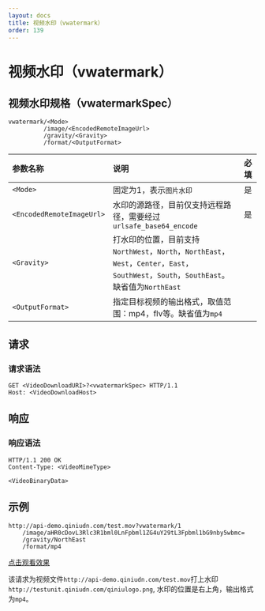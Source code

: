 ```yaml
---
layout: docs
title: 视频水印（vwatermark）
order: 139
---
```

<a name="vwatermark"></a>
# 视频水印（vwatermark）

<a name="vwatermark-spec"></a>
## 视频水印规格（vwatermarkSpec）

```
vwatermark/<Mode>  
          /image/<EncodedRemoteImageUrl>  
          /gravity/<Gravity>  
          /format/<OutputFormat>  
```

参数名称                   | 说明                                  | 必填
:------------------------- | :------------------------------------ | :---
`<Mode>`                   | 固定为1，表示`图片水印`               | 是
`<EncodedRemoteImageUrl>`  | 水印的源路径，目前仅支持远程路径，需要经过`urlsafe_base64_encode` | 是   
`<Gravity>`|打水印的位置，目前支持`NorthWest`，`North`，`NorthEast`，`West`，`Center`，`East`，`SouthWest`，`South`，`SouthEast`。缺省值为`NorthEast` |
`<OutputFormat>`           | 指定目标视频的输出格式，取值范围：mp4，flv等。缺省值为`mp4` |

<a name="video-request"></a>
## 请求

<a name="video-request-syntax"></a>
### 请求语法

```
GET <VideoDownloadURI>?<vwatermarkSpec> HTTP/1.1
Host: <VideoDownloadHost>
```

<a name="video-response"></a>
## 响应

<a name="video-response-syntax"></a>
### 响应语法

```
HTTP/1.1 200 OK
Content-Type: <VideoMimeType>

<VideoBinaryData>
```

<a name="vwatermark-samples"></a>
## 示例

```
http://api-demo.qiniudn.com/test.mov?vwatermark/1
    /image/aHR0cDovL3Rlc3R1bml0LnFpbml1ZG4uY29tL3Fpbml1bG9nby5wbmc=
    /gravity/NorthEast
    /format/mp4
```

[点击观看效果](http://api-demo.qiniudn.com/test.mov?vwatermark/1/image/aHR0cDovL3Rlc3R1bml0LnFpbml1ZG4uY29tL3Fpbml1bG9nby5wbmc=/gravity/NorthEast/format/mp4)

该请求为视频文件`http://api-demo.qiniudn.com/test.mov`打上水印`http://testunit.qiniudn.com/qiniulogo.png`, 水印的位置是右上角，输出格式为`mp4`。  
